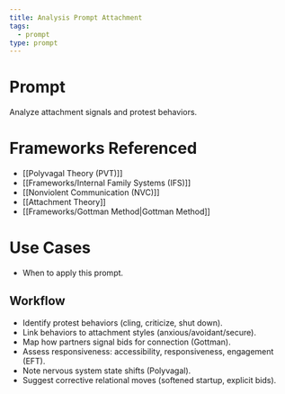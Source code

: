 ```yaml
---
title: Analysis Prompt Attachment
tags:
  - prompt
type: prompt
---
```


<!-- @format -->

# Prompt

Analyze attachment signals and protest behaviors.

# Frameworks Referenced

- [[Polyvagal Theory (PVT)]]
- [[Frameworks/Internal Family Systems (IFS)]]
- [[Nonviolent Communication (NVC)]]
- [[Attachment Theory]]
- [[Frameworks/Gottman Method|Gottman Method]]

# Use Cases

- When to apply this prompt.

## Workflow

- Identify protest behaviors (cling, criticize, shut down).
- Link behaviors to attachment styles (anxious/avoidant/secure).
- Map how partners signal bids for connection (Gottman).
- Assess responsiveness: accessibility, responsiveness, engagement (EFT).
- Note nervous system state shifts (Polyvagal).
- Suggest corrective relational moves (softened startup, explicit bids).
